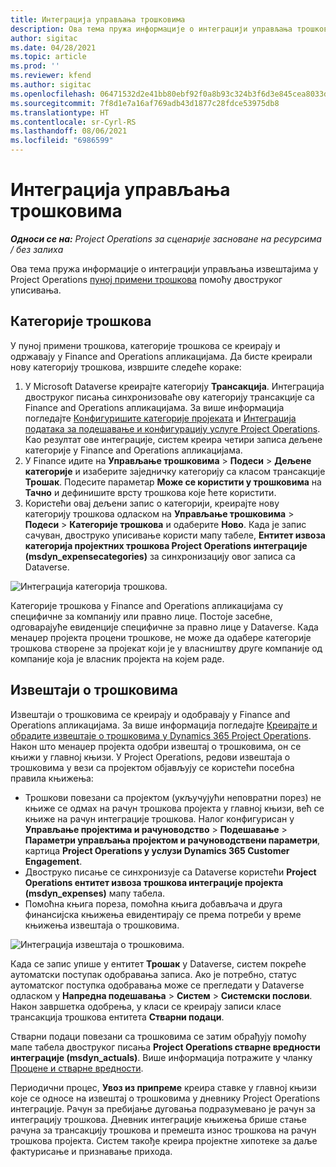 ```yaml
---
title: Интеграција управљања трошковима
description: Ова тема пружа информације о интеграцији управљања трошковима у Project Operations помоћу двоструког уписивања.
author: sigitac
ms.date: 04/28/2021
ms.topic: article
ms.prod: ''
ms.reviewer: kfend
ms.author: sigitac
ms.openlocfilehash: 06471532d2e41bb80ebf92f0a8b93c324b3f6d3e845cea8033d85d291ea237eb
ms.sourcegitcommit: 7f8d1e7a16af769adb43d1877c28fdce53975db8
ms.translationtype: HT
ms.contentlocale: sr-Cyrl-RS
ms.lasthandoff: 08/06/2021
ms.locfileid: "6986599"
---
```

# <a name="expense-management-integration"></a>Интеграција управљања трошковима

_**Односи се на:** Project Operations за сценарије засноване на ресурсима / без залиха_

Ова тема пружа информације о интеграцији управљања извештајима у Project Operations [пуној примени трошкова](../expense/expense-overview.md) помоћу двоструког уписивања.

## <a name="expense-categories"></a>Категорије трошкова

У пуној примени трошкова, категорије трошкова се креирају и одржавају у Finance and Operations апликацијама. Да бисте креирали нову категорију трошкова, извршите следеће кораке:

1. У Microsoft Dataverse креирајте категорију **Трансакција**. Интеграција двоструког писања синхронизоваће ову категорију трансакције са Finance and Operations апликацијама. За више информација погледајте [Конфигуришите категорије пројеката](/dynamics365/project-operations/project-accounting/configure-project-categories) и [Интеграција података за подешавање и конфигурацију услуге Project Operations](resource-dual-write-setup-integration.md). Као резултат ове интеграције, систем креира четири записа дељене категорије у Finance and Operations апликацијама.
2. У Finance идите на **Управљање трошковима** > **Подеси** > **Дељене категорије** и изаберите заједничку категорију са класом трансакције **Трошак**. Подесите параметар **Може се користити у трошковима** на **Тачно** и дефинишите врсту трошкова које ћете користити.
3. Користећи овај дељени запис о категорији, креирајте нову категорију трошкова одласком на **Управљање трошковима** > **Подеси** > **Категорије трошкова** и одаберите **Ново**. Када је запис сачуван, двоструко уписивање користи мапу табеле, **Ентитет извоза категорија пројектних трошкова Project Operations интеграције (msdyn\_expensecategories)** за синхронизацију овог записа са Dataverse.

  ![Интеграција категорија трошкова.](./media/DW6ExpenseCategories.png)

Категорије трошкова у Finance and Operations апликацијама су специфичне за компанију или правно лице. Постоје засебне, одговарајуће евиденције специфичне за правно лице у Dataverse. Када менаџер пројекта процени трошкове, не може да одабере категорије трошкова створене за пројекат који је у власништву друге компаније од компаније која је власник пројекта на којем раде. 

## <a name="expense-reports"></a>Извештаји о трошковима

Извештаји о трошковима се креирају и одобравају у Finance and Operations апликацијама. За више информација погледајте [Креирајте и обрадите извештаје о трошковима у Dynamics 365 Project Operations](/learn/modules/create-process-expense-reports/). Након што менаџер пројекта одобри извештај о трошковима, он се књижи у главној књизи. У Project Operations, редови извештаја о трошковима у вези са пројектом објављују се користећи посебна правила књижења:

  - Трошкови повезани са пројектом (укључујући неповратни порез) не књиже се одмах на рачун трошкова пројекта у главној књизи, већ се књиже на рачун интеграције трошкова. Налог конфигурисан у **Управљање пројектима и рачуноводство** > **Подешавање** > **Параметри управљања пројектом и рачуноводствени параметри**, картица **Project Operations у услузи Dynamics 365 Customer Engagement**.
  - Двоструко писање се синхронизује са Dataverse користећи **Project Operations ентитет извоза трошкова интеграције пројекта (msdyn\_expenses)** мапу табела.
  - Помоћна књига пореза, помоћна књига добављача и друга финансијска књижења евидентирају се према потреби у време књижења извештаја о трошковима.

  ![Интеграција извештаја о трошковима.](./media/DW6ExpenseReports.png)

Када се запис упише у ентитет **Трошак** у Dataverse, систем покреће аутоматски поступак одобравања записа. Ако је потребно, статус аутоматског поступка одобравања може се прегледати у Dataverse одласком у **Напредна подешавања** > **Систем** > **Системски послови**. Након завршетка одобрења, у класи се креирају записи класе трансакција трошкова ентитета **Стварни подаци**.

Стварни подаци повезани са трошковима се затим обрађују помоћу мапе табела двоструког писања **Project Operations стварне вредности интеграције (msdyn\_actuals)**. Више информација потражите у чланку [Процене и стварне вредности](resource-dual-write-estimates-actuals.md).

Периодични процес, **Увоз из припреме** креира ставке у главној књизи које се односе на извештај о трошковима у дневнику Project Operations интеграције. Рачун за пребијање дуговања подразумевано је рачун за интеграцију трошкова. Дневник интеграције књижења брише стање рачуна за трансакцију трошкова и премешта износ трошкова на рачун трошкова пројекта. Систем такође креира пројектне хипотеке за даље фактурисање и признавање прихода.
